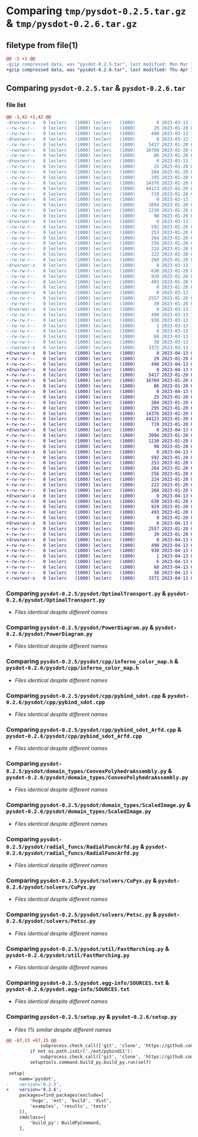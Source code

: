 # Comparing `tmp/pysdot-0.2.5.tar.gz` & `tmp/pysdot-0.2.6.tar.gz`

## filetype from file(1)

```diff
@@ -1 +1 @@
-gzip compressed data, was "pysdot-0.2.5.tar", last modified: Mon Mar 13 15:40:41 2023, max compression
+gzip compressed data, was "pysdot-0.2.6.tar", last modified: Thu Apr 13 04:49:46 2023, max compression
```

## Comparing `pysdot-0.2.5.tar` & `pysdot-0.2.6.tar`

### file list

```diff
@@ -1,42 +1,42 @@
-drwxrwxr-x   0 leclerc   (1000) leclerc   (1000)        0 2023-03-13 15:40:41.760716 pysdot-0.2.5/
--rw-rw-r--   0 leclerc   (1000) leclerc   (1000)       29 2023-01-20 07:48:21.000000 pysdot-0.2.5/MANIFEST.in
--rw-rw-r--   0 leclerc   (1000) leclerc   (1000)      490 2023-03-13 15:40:41.760716 pysdot-0.2.5/PKG-INFO
-drwxrwxr-x   0 leclerc   (1000) leclerc   (1000)        0 2023-03-13 15:40:41.752716 pysdot-0.2.5/pysdot/
--rw-rw-r--   0 leclerc   (1000) leclerc   (1000)     5417 2023-01-20 07:48:21.000000 pysdot-0.2.5/pysdot/OptimalTransport.py
--rwxrwxr-x   0 leclerc   (1000) leclerc   (1000)    16769 2023-01-20 07:48:21.000000 pysdot-0.2.5/pysdot/PowerDiagram.py
--rw-rw-r--   0 leclerc   (1000) leclerc   (1000)       86 2023-01-20 07:48:21.000000 pysdot-0.2.5/pysdot/__init__.py
-drwxrwxr-x   0 leclerc   (1000) leclerc   (1000)        0 2023-03-13 15:40:41.756716 pysdot-0.2.5/pysdot/cpp/
--rw-rw-r--   0 leclerc   (1000) leclerc   (1000)       25 2023-01-20 07:48:21.000000 pysdot-0.2.5/pysdot/cpp/__init__.py
--rw-rw-r--   0 leclerc   (1000) leclerc   (1000)      204 2023-01-20 07:48:21.000000 pysdot-0.2.5/pysdot/cpp/comb_types.h
--rw-rw-r--   0 leclerc   (1000) leclerc   (1000)      295 2023-01-20 07:48:21.000000 pysdot-0.2.5/pysdot/cpp/cpp_module.py
--rw-rw-r--   0 leclerc   (1000) leclerc   (1000)    14376 2023-01-20 07:48:21.000000 pysdot-0.2.5/pysdot/cpp/inferno_color_map.h
--rw-rw-r--   0 leclerc   (1000) leclerc   (1000)    44123 2023-01-20 07:48:21.000000 pysdot-0.2.5/pysdot/cpp/pybind_sdot.cpp
--rw-rw-r--   0 leclerc   (1000) leclerc   (1000)      719 2023-01-20 07:48:21.000000 pysdot-0.2.5/pysdot/cpp/pybind_sdot_Arfd.cpp
-drwxrwxr-x   0 leclerc   (1000) leclerc   (1000)        0 2023-03-13 15:40:41.756716 pysdot-0.2.5/pysdot/domain_types/
--rw-rw-r--   0 leclerc   (1000) leclerc   (1000)     3094 2023-01-20 07:48:21.000000 pysdot-0.2.5/pysdot/domain_types/ConvexPolyhedraAssembly.py
--rw-rw-r--   0 leclerc   (1000) leclerc   (1000)     1230 2023-01-20 07:48:21.000000 pysdot-0.2.5/pysdot/domain_types/ScaledImage.py
--rw-rw-r--   0 leclerc   (1000) leclerc   (1000)       98 2023-01-20 07:48:21.000000 pysdot-0.2.5/pysdot/domain_types/__init__.py
-drwxrwxr-x   0 leclerc   (1000) leclerc   (1000)        0 2023-03-13 15:40:41.756716 pysdot-0.2.5/pysdot/radial_funcs/
--rw-rw-r--   0 leclerc   (1000) leclerc   (1000)      592 2023-01-20 07:48:21.000000 pysdot-0.2.5/pysdot/radial_funcs/RadialFuncArfd.py
--rw-rw-r--   0 leclerc   (1000) leclerc   (1000)      253 2023-01-20 07:48:21.000000 pysdot-0.2.5/pysdot/radial_funcs/RadialFuncEntropy.py
--rw-rw-r--   0 leclerc   (1000) leclerc   (1000)      264 2023-01-20 07:48:21.000000 pysdot-0.2.5/pysdot/radial_funcs/RadialFuncInBall.py
--rw-rw-r--   0 leclerc   (1000) leclerc   (1000)      256 2023-01-20 07:48:21.000000 pysdot-0.2.5/pysdot/radial_funcs/RadialFuncPpWmR2.py
--rw-rw-r--   0 leclerc   (1000) leclerc   (1000)      224 2023-01-20 07:48:21.000000 pysdot-0.2.5/pysdot/radial_funcs/RadialFuncR2.py
--rw-rw-r--   0 leclerc   (1000) leclerc   (1000)      222 2023-01-20 07:48:21.000000 pysdot-0.2.5/pysdot/radial_funcs/RadialFuncUnit.py
--rw-rw-r--   0 leclerc   (1000) leclerc   (1000)      268 2023-01-20 07:48:21.000000 pysdot-0.2.5/pysdot/radial_funcs/__init__.py
-drwxrwxr-x   0 leclerc   (1000) leclerc   (1000)        0 2023-03-13 15:40:41.760716 pysdot-0.2.5/pysdot/solvers/
--rw-rw-r--   0 leclerc   (1000) leclerc   (1000)      630 2023-01-20 07:48:21.000000 pysdot-0.2.5/pysdot/solvers/CuPyx.py
--rw-rw-r--   0 leclerc   (1000) leclerc   (1000)      929 2023-01-20 07:48:21.000000 pysdot-0.2.5/pysdot/solvers/Petsc.py
--rw-rw-r--   0 leclerc   (1000) leclerc   (1000)      493 2023-01-20 07:48:21.000000 pysdot-0.2.5/pysdot/solvers/Scipy.py
--rw-rw-r--   0 leclerc   (1000) leclerc   (1000)        0 2023-01-20 07:48:21.000000 pysdot-0.2.5/pysdot/solvers/__init__.py
-drwxrwxr-x   0 leclerc   (1000) leclerc   (1000)        0 2023-03-13 15:40:41.760716 pysdot-0.2.5/pysdot/util/
--rw-rw-r--   0 leclerc   (1000) leclerc   (1000)     2557 2023-01-20 07:48:21.000000 pysdot-0.2.5/pysdot/util/FastMarching.py
--rw-rw-r--   0 leclerc   (1000) leclerc   (1000)       39 2023-01-20 07:48:21.000000 pysdot-0.2.5/pysdot/util/__init__.py
-drwxrwxr-x   0 leclerc   (1000) leclerc   (1000)        0 2023-03-13 15:40:41.756716 pysdot-0.2.5/pysdot.egg-info/
--rw-rw-r--   0 leclerc   (1000) leclerc   (1000)      490 2023-03-13 15:40:41.000000 pysdot-0.2.5/pysdot.egg-info/PKG-INFO
--rw-rw-r--   0 leclerc   (1000) leclerc   (1000)      930 2023-03-13 15:40:41.000000 pysdot-0.2.5/pysdot.egg-info/SOURCES.txt
--rw-rw-r--   0 leclerc   (1000) leclerc   (1000)        1 2023-03-13 15:40:41.000000 pysdot-0.2.5/pysdot.egg-info/dependency_links.txt
--rw-rw-r--   0 leclerc   (1000) leclerc   (1000)        6 2023-03-13 15:40:41.000000 pysdot-0.2.5/pysdot.egg-info/requires.txt
--rw-rw-r--   0 leclerc   (1000) leclerc   (1000)       68 2023-03-13 15:40:41.000000 pysdot-0.2.5/pysdot.egg-info/top_level.txt
--rw-rw-r--   0 leclerc   (1000) leclerc   (1000)       38 2023-03-13 15:40:41.760716 pysdot-0.2.5/setup.cfg
--rwxrwxr-x   0 leclerc   (1000) leclerc   (1000)     3372 2023-03-13 15:16:38.000000 pysdot-0.2.5/setup.py
+drwxrwxr-x   0 leclerc   (1000) leclerc   (1000)        0 2023-04-13 04:49:46.432959 pysdot-0.2.6/
+-rw-rw-r--   0 leclerc   (1000) leclerc   (1000)       29 2023-01-20 07:48:21.000000 pysdot-0.2.6/MANIFEST.in
+-rw-rw-r--   0 leclerc   (1000) leclerc   (1000)      490 2023-04-13 04:49:46.432959 pysdot-0.2.6/PKG-INFO
+drwxrwxr-x   0 leclerc   (1000) leclerc   (1000)        0 2023-04-13 04:49:46.428959 pysdot-0.2.6/pysdot/
+-rw-rw-r--   0 leclerc   (1000) leclerc   (1000)     5417 2023-01-20 07:48:21.000000 pysdot-0.2.6/pysdot/OptimalTransport.py
+-rwxrwxr-x   0 leclerc   (1000) leclerc   (1000)    16769 2023-01-20 07:48:21.000000 pysdot-0.2.6/pysdot/PowerDiagram.py
+-rw-rw-r--   0 leclerc   (1000) leclerc   (1000)       86 2023-01-20 07:48:21.000000 pysdot-0.2.6/pysdot/__init__.py
+drwxrwxr-x   0 leclerc   (1000) leclerc   (1000)        0 2023-04-13 04:49:46.428959 pysdot-0.2.6/pysdot/cpp/
+-rw-rw-r--   0 leclerc   (1000) leclerc   (1000)       25 2023-01-20 07:48:21.000000 pysdot-0.2.6/pysdot/cpp/__init__.py
+-rw-rw-r--   0 leclerc   (1000) leclerc   (1000)      204 2023-01-20 07:48:21.000000 pysdot-0.2.6/pysdot/cpp/comb_types.h
+-rw-rw-r--   0 leclerc   (1000) leclerc   (1000)      295 2023-01-20 07:48:21.000000 pysdot-0.2.6/pysdot/cpp/cpp_module.py
+-rw-rw-r--   0 leclerc   (1000) leclerc   (1000)    14376 2023-01-20 07:48:21.000000 pysdot-0.2.6/pysdot/cpp/inferno_color_map.h
+-rw-rw-r--   0 leclerc   (1000) leclerc   (1000)    44123 2023-01-20 07:48:21.000000 pysdot-0.2.6/pysdot/cpp/pybind_sdot.cpp
+-rw-rw-r--   0 leclerc   (1000) leclerc   (1000)      719 2023-01-20 07:48:21.000000 pysdot-0.2.6/pysdot/cpp/pybind_sdot_Arfd.cpp
+drwxrwxr-x   0 leclerc   (1000) leclerc   (1000)        0 2023-04-13 04:49:46.428959 pysdot-0.2.6/pysdot/domain_types/
+-rw-rw-r--   0 leclerc   (1000) leclerc   (1000)     3094 2023-01-20 07:48:21.000000 pysdot-0.2.6/pysdot/domain_types/ConvexPolyhedraAssembly.py
+-rw-rw-r--   0 leclerc   (1000) leclerc   (1000)     1230 2023-01-20 07:48:21.000000 pysdot-0.2.6/pysdot/domain_types/ScaledImage.py
+-rw-rw-r--   0 leclerc   (1000) leclerc   (1000)       98 2023-01-20 07:48:21.000000 pysdot-0.2.6/pysdot/domain_types/__init__.py
+drwxrwxr-x   0 leclerc   (1000) leclerc   (1000)        0 2023-04-13 04:49:46.428959 pysdot-0.2.6/pysdot/radial_funcs/
+-rw-rw-r--   0 leclerc   (1000) leclerc   (1000)      592 2023-01-20 07:48:21.000000 pysdot-0.2.6/pysdot/radial_funcs/RadialFuncArfd.py
+-rw-rw-r--   0 leclerc   (1000) leclerc   (1000)      253 2023-01-20 07:48:21.000000 pysdot-0.2.6/pysdot/radial_funcs/RadialFuncEntropy.py
+-rw-rw-r--   0 leclerc   (1000) leclerc   (1000)      264 2023-01-20 07:48:21.000000 pysdot-0.2.6/pysdot/radial_funcs/RadialFuncInBall.py
+-rw-rw-r--   0 leclerc   (1000) leclerc   (1000)      256 2023-01-20 07:48:21.000000 pysdot-0.2.6/pysdot/radial_funcs/RadialFuncPpWmR2.py
+-rw-rw-r--   0 leclerc   (1000) leclerc   (1000)      224 2023-01-20 07:48:21.000000 pysdot-0.2.6/pysdot/radial_funcs/RadialFuncR2.py
+-rw-rw-r--   0 leclerc   (1000) leclerc   (1000)      222 2023-01-20 07:48:21.000000 pysdot-0.2.6/pysdot/radial_funcs/RadialFuncUnit.py
+-rw-rw-r--   0 leclerc   (1000) leclerc   (1000)      268 2023-01-20 07:48:21.000000 pysdot-0.2.6/pysdot/radial_funcs/__init__.py
+drwxrwxr-x   0 leclerc   (1000) leclerc   (1000)        0 2023-04-13 04:49:46.432959 pysdot-0.2.6/pysdot/solvers/
+-rw-rw-r--   0 leclerc   (1000) leclerc   (1000)      630 2023-01-20 07:48:21.000000 pysdot-0.2.6/pysdot/solvers/CuPyx.py
+-rw-rw-r--   0 leclerc   (1000) leclerc   (1000)      929 2023-01-20 07:48:21.000000 pysdot-0.2.6/pysdot/solvers/Petsc.py
+-rw-rw-r--   0 leclerc   (1000) leclerc   (1000)      493 2023-01-20 07:48:21.000000 pysdot-0.2.6/pysdot/solvers/Scipy.py
+-rw-rw-r--   0 leclerc   (1000) leclerc   (1000)        0 2023-01-20 07:48:21.000000 pysdot-0.2.6/pysdot/solvers/__init__.py
+drwxrwxr-x   0 leclerc   (1000) leclerc   (1000)        0 2023-04-13 04:49:46.432959 pysdot-0.2.6/pysdot/util/
+-rw-rw-r--   0 leclerc   (1000) leclerc   (1000)     2557 2023-01-20 07:48:21.000000 pysdot-0.2.6/pysdot/util/FastMarching.py
+-rw-rw-r--   0 leclerc   (1000) leclerc   (1000)       39 2023-01-20 07:48:21.000000 pysdot-0.2.6/pysdot/util/__init__.py
+drwxrwxr-x   0 leclerc   (1000) leclerc   (1000)        0 2023-04-13 04:49:46.428959 pysdot-0.2.6/pysdot.egg-info/
+-rw-rw-r--   0 leclerc   (1000) leclerc   (1000)      490 2023-04-13 04:49:46.000000 pysdot-0.2.6/pysdot.egg-info/PKG-INFO
+-rw-rw-r--   0 leclerc   (1000) leclerc   (1000)      930 2023-04-13 04:49:46.000000 pysdot-0.2.6/pysdot.egg-info/SOURCES.txt
+-rw-rw-r--   0 leclerc   (1000) leclerc   (1000)        1 2023-04-13 04:49:46.000000 pysdot-0.2.6/pysdot.egg-info/dependency_links.txt
+-rw-rw-r--   0 leclerc   (1000) leclerc   (1000)        6 2023-04-13 04:49:46.000000 pysdot-0.2.6/pysdot.egg-info/requires.txt
+-rw-rw-r--   0 leclerc   (1000) leclerc   (1000)       68 2023-04-13 04:49:46.000000 pysdot-0.2.6/pysdot.egg-info/top_level.txt
+-rw-rw-r--   0 leclerc   (1000) leclerc   (1000)       38 2023-04-13 04:49:46.432959 pysdot-0.2.6/setup.cfg
+-rwxrwxr-x   0 leclerc   (1000) leclerc   (1000)     3372 2023-04-13 04:47:39.000000 pysdot-0.2.6/setup.py
```

### Comparing `pysdot-0.2.5/pysdot/OptimalTransport.py` & `pysdot-0.2.6/pysdot/OptimalTransport.py`

 * *Files identical despite different names*

### Comparing `pysdot-0.2.5/pysdot/PowerDiagram.py` & `pysdot-0.2.6/pysdot/PowerDiagram.py`

 * *Files identical despite different names*

### Comparing `pysdot-0.2.5/pysdot/cpp/inferno_color_map.h` & `pysdot-0.2.6/pysdot/cpp/inferno_color_map.h`

 * *Files identical despite different names*

### Comparing `pysdot-0.2.5/pysdot/cpp/pybind_sdot.cpp` & `pysdot-0.2.6/pysdot/cpp/pybind_sdot.cpp`

 * *Files identical despite different names*

### Comparing `pysdot-0.2.5/pysdot/cpp/pybind_sdot_Arfd.cpp` & `pysdot-0.2.6/pysdot/cpp/pybind_sdot_Arfd.cpp`

 * *Files identical despite different names*

### Comparing `pysdot-0.2.5/pysdot/domain_types/ConvexPolyhedraAssembly.py` & `pysdot-0.2.6/pysdot/domain_types/ConvexPolyhedraAssembly.py`

 * *Files identical despite different names*

### Comparing `pysdot-0.2.5/pysdot/domain_types/ScaledImage.py` & `pysdot-0.2.6/pysdot/domain_types/ScaledImage.py`

 * *Files identical despite different names*

### Comparing `pysdot-0.2.5/pysdot/radial_funcs/RadialFuncArfd.py` & `pysdot-0.2.6/pysdot/radial_funcs/RadialFuncArfd.py`

 * *Files identical despite different names*

### Comparing `pysdot-0.2.5/pysdot/solvers/CuPyx.py` & `pysdot-0.2.6/pysdot/solvers/CuPyx.py`

 * *Files identical despite different names*

### Comparing `pysdot-0.2.5/pysdot/solvers/Petsc.py` & `pysdot-0.2.6/pysdot/solvers/Petsc.py`

 * *Files identical despite different names*

### Comparing `pysdot-0.2.5/pysdot/util/FastMarching.py` & `pysdot-0.2.6/pysdot/util/FastMarching.py`

 * *Files identical despite different names*

### Comparing `pysdot-0.2.5/pysdot.egg-info/SOURCES.txt` & `pysdot-0.2.6/pysdot.egg-info/SOURCES.txt`

 * *Files identical despite different names*

### Comparing `pysdot-0.2.5/setup.py` & `pysdot-0.2.6/setup.py`

 * *Files 1% similar despite different names*

```diff
@@ -67,15 +67,15 @@
             subprocess.check_call(['git', 'clone', 'https://github.com/eigenteam/eigen-git-mirror.git', 'ext/eigen3'])
         if not os.path.isdir('./ext/pybind11'):
             subprocess.check_call(['git', 'clone', 'https://github.com/pybind/pybind11.git', 'ext/pybind11'])
         setuptools.command.build_py.build_py.run(self)
 
 setup(
     name='pysdot',
-    version='0.2.5',
+    version='0.2.6',
     packages=find_packages(exclude=[
         'hugo', 'ext', 'build', 'dist',
         'examples', 'results', 'tests'
     ]),
     cmdclass={
         'build_py': BuildPyCommand,
     },
```

